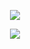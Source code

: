 <p align="center">
<a href="https://github-readme-stats-rongronggg9.vercel.app/api?username=zdnpl&show_icons=true&count_private=true&include_all_commits=true&theme=tokyonight&custom_title=zdnpl%20GitHub%20Stats&hide_border=true"><img src="https://github-readme-stats-rongronggg9.vercel.app/api?username=zdnpl&show_icons=true&count_private=true&include_all_commits=true&theme=tokyonight&custom_title=zdnpl%20GitHub%20Stats&hide_border=true">
</p>

<p align="center">
<a href="https://github-readme-stats-git-masterrstaa-rickstaa.vercel.app/api/top-langs?username=zdnpl&layout=compact&langs_count=10&theme=tokyonight&hide_border=true"><img src="https://github-readme-stats-git-masterrstaa-rickstaa.vercel.app/api/top-langs?username=zdnpl&layout=compact&langs_count=10&theme=tokyonight&hide_border=true">
</p>
